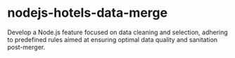 # nodejs-hotels-data-merge
Develop a Node.js feature focused on data cleaning and selection, adhering to predefined rules aimed at ensuring optimal data quality and sanitation post-merger.
